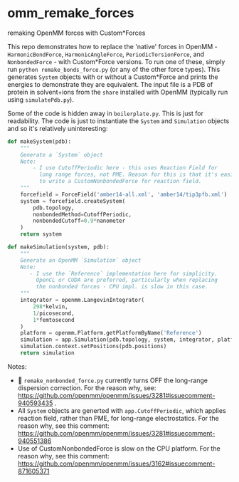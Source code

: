 # omm_remake_forces
remaking OpenMM forces with Custom\*Forces

This repo demonstrates how to replace the 'native' forces in OpenMM - `HarmonicBondForce`, `HarmonicAngleForce`, `PeriodicTorsionForce`, and `NonbondedForce` - with Custom\*Force versions. To run one of these, simply run `python remake_bonds_force.py` (or any of the other force types). This generates `System` objects with or without a Custom\*Force and prints the energies to demonstrate they are equivalent. The input file is a PDB of protein in solvent+ions from the `share` installed with OpenMM (typically run using `simulatePdb.py`).

Some of the code is hidden away in `boilerplate.py`. This is just for readability. The code is just to instantiate the `System` and `Simulation` objects and so it's relatively uninteresting:
```python
def makeSystem(pdb):
    """
    Generate a `System` object
    Note:
        - I use CutoffPeriodic here - this uses Reaction Field for
          long range forces, not PME. Reason for this is that it's easier
          to write a CustomNonbondedForce for reaction field.
    """
    forcefield = ForceField('amber14-all.xml', 'amber14/tip3pfb.xml')
    system = forcefield.createSystem(
        pdb.topology,
        nonbondedMethod=CutoffPeriodic,
        nonbondedCutoff=0.9*nanometer
    )
    return system

def makeSimulation(system, pdb):
    """
    Generate an OpenMM `Simulation` object
    Note:
       - I use the `Reference` implementation here for simplicity.
         OpenCL or CUDA are preferred, particularly when replacing
         the nonbonded forces - CPU impl. is slow in this case.
    """
    integrator = openmm.LangevinIntegrator(
        298*kelvin,
        1/picosecond,
        1*femtosecond
    )
    platform = openmm.Platform.getPlatformByName('Reference')
    simulation = app.Simulation(pdb.topology, system, integrator, platform)
    simulation.context.setPositions(pdb.positions)
    return simulation
```




Notes:
- :rotating_light: `remake_nonbonded_force.py` currently turns OFF the long-range dispersion correction. For the reason why, see: https://github.com/openmm/openmm/issues/3281#issuecomment-940593435 . 
- All `System` objects are generted with `app.CutoffPeriodic`, which applies reaction field, rather than PME, for long-range electrostatics. For the reason why, see this comment: https://github.com/openmm/openmm/issues/3281#issuecomment-940551386
- Use of CustomNonbondedForce is slow on the CPU platform. For the reason why, see this comment: https://github.com/openmm/openmm/issues/3162#issuecomment-871605371




